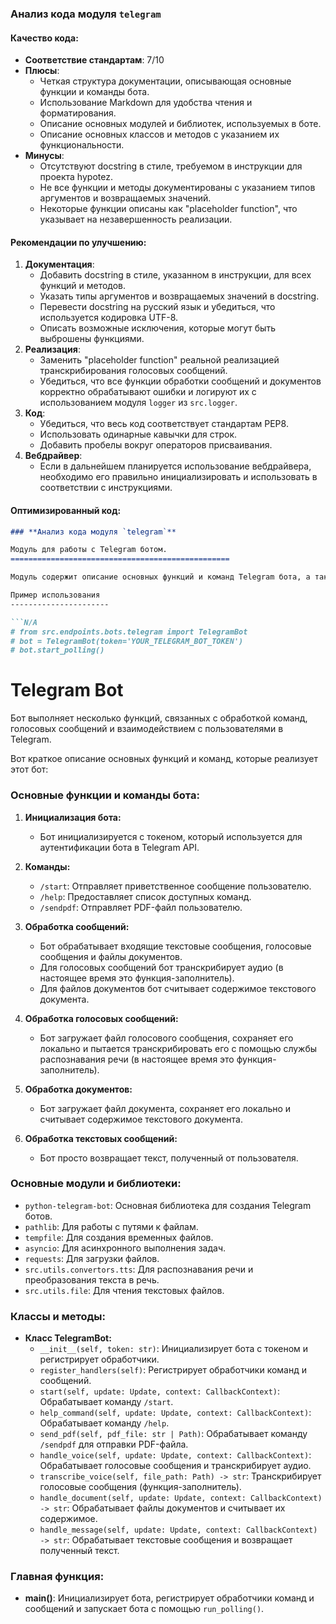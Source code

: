 ### **Анализ кода модуля `telegram`**

#### **Качество кода**:
- **Соответствие стандартам**: 7/10
- **Плюсы**:
    - Четкая структура документации, описывающая основные функции и команды бота.
    - Использование Markdown для удобства чтения и форматирования.
    - Описание основных модулей и библиотек, используемых в боте.
    - Описание основных классов и методов с указанием их функциональности.
- **Минусы**:
    - Отсутствуют docstring в стиле, требуемом в инструкции для проекта hypotez.
    - Не все функции и методы документированы с указанием типов аргументов и возвращаемых значений.
    - Некоторые функции описаны как "placeholder function", что указывает на незавершенность реализации.

#### **Рекомендации по улучшению**:
1. **Документация**:
    - Добавить docstring в стиле, указанном в инструкции, для всех функций и методов.
    - Указать типы аргументов и возвращаемых значений в docstring.
    - Перевести docstring на русский язык и убедиться, что используется кодировка UTF-8.
    - Описать возможные исключения, которые могут быть выброшены функциями.
2. **Реализация**:
    - Заменить "placeholder function" реальной реализацией транскрибирования голосовых сообщений.
    - Убедиться, что все функции обработки сообщений и документов корректно обрабатывают ошибки и логируют их с использованием модуля `logger` из `src.logger`.
3. **Код**:
    - Убедиться, что весь код соответствует стандартам PEP8.
    - Использовать одинарные кавычки для строк.
    - Добавить пробелы вокруг операторов присваивания.
4. **Вебдрайвер**:
    - Если в дальнейшем планируется использование вебдрайвера, необходимо его правильно инициализировать и использовать в соответствии с инструкциями.

#### **Оптимизированный код**:
```markdown
### **Анализ кода модуля `telegram`**

Модуль для работы с Telegram ботом.
=================================================

Модуль содержит описание основных функций и команд Telegram бота, а также обработчики сообщений и документов.

Пример использования
----------------------

```N/A
# from src.endpoints.bots.telegram import TelegramBot
# bot = TelegramBot(token='YOUR_TELEGRAM_BOT_TOKEN')
# bot.start_polling()
```
</TABLE>

Telegram Bot
=============

Бот выполняет несколько функций, связанных с обработкой команд, голосовых сообщений и взаимодействием с пользователями в Telegram.

Вот краткое описание основных функций и команд, которые реализует этот бот:

### Основные функции и команды бота:

1. **Инициализация бота:**
   - Бот инициализируется с токеном, который используется для аутентификации бота в Telegram API.

2. **Команды:**
   - `/start`: Отправляет приветственное сообщение пользователю.
   - `/help`: Предоставляет список доступных команд.
   - `/sendpdf`: Отправляет PDF-файл пользователю.

3. **Обработка сообщений:**
   - Бот обрабатывает входящие текстовые сообщения, голосовые сообщения и файлы документов.
   - Для голосовых сообщений бот транскрибирует аудио (в настоящее время это функция-заполнитель).
   - Для файлов документов бот считывает содержимое текстового документа.

4. **Обработка голосовых сообщений:**
   - Бот загружает файл голосового сообщения, сохраняет его локально и пытается транскрибировать его с помощью службы распознавания речи (в настоящее время это функция-заполнитель).

5. **Обработка документов:**
   - Бот загружает файл документа, сохраняет его локально и считывает содержимое текстового документа.

6. **Обработка текстовых сообщений:**
   - Бот просто возвращает текст, полученный от пользователя.

### Основные модули и библиотеки:

- `python-telegram-bot`: Основная библиотека для создания Telegram ботов.
- `pathlib`: Для работы с путями к файлам.
- `tempfile`: Для создания временных файлов.
- `asyncio`: Для асинхронного выполнения задач.
- `requests`: Для загрузки файлов.
- `src.utils.convertors.tts`: Для распознавания речи и преобразования текста в речь.
- `src.utils.file`: Для чтения текстовых файлов.

### Классы и методы:

- **Класс TelegramBot:**
  - `__init__(self, token: str)`: Инициализирует бота с токеном и регистрирует обработчики.
  - `register_handlers(self)`: Регистрирует обработчики команд и сообщений.
  - `start(self, update: Update, context: CallbackContext)`: Обрабатывает команду `/start`.
  - `help_command(self, update: Update, context: CallbackContext)`: Обрабатывает команду `/help`.
  - `send_pdf(self, pdf_file: str | Path)`: Обрабатывает команду `/sendpdf` для отправки PDF-файла.
  - `handle_voice(self, update: Update, context: CallbackContext)`: Обрабатывает голосовые сообщения и транскрибирует аудио.
  - `transcribe_voice(self, file_path: Path) -> str`: Транскрибирует голосовые сообщения (функция-заполнитель).
  - `handle_document(self, update: Update, context: CallbackContext) -> str`: Обрабатывает файлы документов и считывает их содержимое.
  - `handle_message(self, update: Update, context: CallbackContext) -> str`: Обрабатывает текстовые сообщения и возвращает полученный текст.

### Главная функция:

- **main()**: Инициализирует бота, регистрирует обработчики команд и сообщений и запускает бота с помощью `run_polling()`.